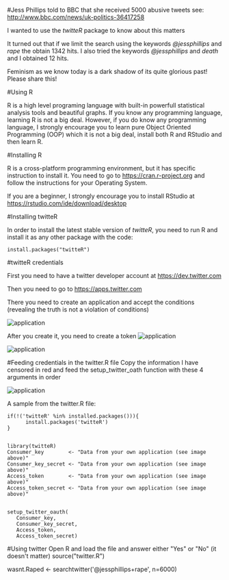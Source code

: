 #Jess Phillips told to BBC that she received 5000 abusive tweets see: http://www.bbc.com/news/uk-politics-36417258

I wanted to use the *twitteR* package to know about this matters

It turned out that if we limit the search using the keywords *@jessphillips* and *rape* the obtain 1342 hits. I also tried the keywords *@jessphillips* and *death* and I obtained 12 hits.

Feminism as we know today is a dark shadow of its quite glorious past! Please share this!

#Using R

R is a high level programing language with built-in powerfull statistical analysis tools and beautiful graphs. If you know any programming language, learning R is not a big deal. However, if you do know any programming language, I strongly encourage you to learn pure Object Oriented Programming (OOP) which it is not a big deal, install both R and RStudio and then learn R.

#Installing R

R is a cross-platform programming environment, but it has specific instruction to install it. You need to go to https://cran.r-project.org and follow the instructions for your Operating System.

If you are a beginner, I strongly encourage you to install RStudio at https://rstudio.com/ide/download/desktop

#Installing twitteR

In order to install the latest stable version of *twitteR*, you need to run R and install it as any other package with the code:

    install.packages("twitteR")

#twitteR credentials

First you need to have a twitter developer account at https://dev.twitter.com

Then you need to go to https://apps.twitter.com

There you need to create an application and accept the conditions (revealing the truth is not a violation of conditions)

![application](https://themepacific-rajendranc.netdna-ssl.com/wp-content/uploads/Create-Twitter-API-Key.jpg)

After you create it, you need to create a token
![application](http://s33.postimg.org/mic9cysr3/keys.png)

![application](http://s33.postimg.org/lska94dfz/token.png)


#Feeding credentials in the twitter.R file
Copy the information I have censored in red and feed the setup_twitter_oath function with these 4 arguments in order

![application](http://s33.postimg.org/j8p3ye6tr/Data_for_twitte_R.png)


A sample from the twitter.R file:

    if(!('twitteR' %in% installed.packages())){
          install.packages('twitteR')
    }


    library(twitteR)
    Consumer_key        <- "Data from your own application (see image above)"
    Consumer_key_secret <- "Data from your own application (see image above)"
    Access_token        <- "Data from your own application (see image above)"
    Access_token_secret <- "Data from your own application (see image above)"


    setup_twitter_oauth(
       Consumer_key,
       Consumer_key_secret,
       Access_token,
       Access_token_secret)

#Using twitter
Open R and load the file and answer either "Yes" or "No" (it doesn't matter)
source("twitter.R")

wasnt.Raped <- searchtwitter('@jessphillips+rape', n=6000)





